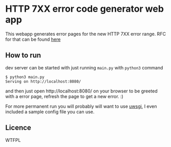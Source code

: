 HTTP 7XX error code generator web app
=====================================
This webapp generates error pages for the new HTTP 7XX error range.
RFC for that can be found [here](https://github.com/joho/7XX-rfc)

How to run
----------
dev server can be started with just running `main.py` with `python3` command
```
$ python3 main.py
Serving on http://localhost:8080/
```
and then just open http://localhost:8080/ on your browser to be greeted
with a error page, refresh the page to get a new error. :)

For more permanent run you will probably will want to use 
[uwsgi](http://uwsgi-docs.readthedocs.org/), I even included a sample 
config file you can use. 

Licence
-------
WTFPL
